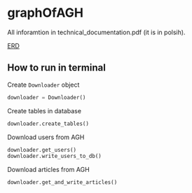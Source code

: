 # graphOfAGH
All inforamtion in technical_documentation.pdf (it is in polsih).

<a href="https://lucid.app/lucidchart/ab6a9e49-a27c-4626-ac64-2e8ff4e4d3c3/edit?invitationId=inv_af7aa229-0787-4935-9dd9-a4802d975d57" target="_blank">ERD</a>

## How to run in terminal
Create `Downloader` object
```python
downloader = Downloader()
```

Create tables in database
```python
downloader.create_tables()
```

Download users from AGH
```python
downloader.get_users()
downloader.write_users_to_db()
```

Download articles from AGH
```python
downloader.get_and_write_articles()
```
